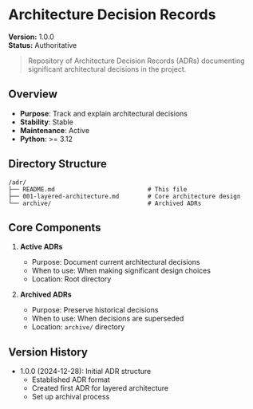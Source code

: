 # Architecture Decision Records

**Version:** 1.0.0  
**Status:** Authoritative

> Repository of Architecture Decision Records (ADRs) documenting significant architectural decisions in the project.

## Overview
- **Purpose**: Track and explain architectural decisions
- **Stability**: Stable
- **Maintenance**: Active
- **Python**: >= 3.12

## Directory Structure
```
/adr/
├── README.md                          # This file
├── 001-layered-architecture.md        # Core architecture design
└── archive/                           # Archived ADRs
```

## Core Components
1. **Active ADRs**
   - Purpose: Document current architectural decisions
   - When to use: When making significant design choices
   - Location: Root directory

2. **Archived ADRs**
   - Purpose: Preserve historical decisions
   - When to use: When decisions are superseded
   - Location: `archive/` directory

## Version History
- 1.0.0 (2024-12-28): Initial ADR structure
  - Established ADR format
  - Created first ADR for layered architecture
  - Set up archival process

